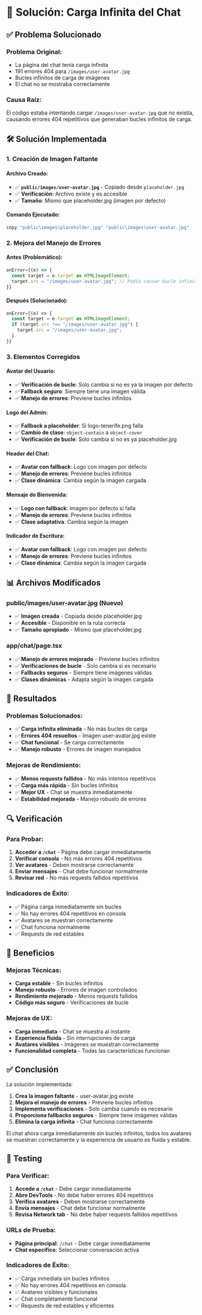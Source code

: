 # 🔧 Solución: Carga Infinita del Chat

## ✅ **Problema Solucionado**

### **Problema Original:**
- La página del chat tenía carga infinita
- 191 errores 404 para `/images/user-avatar.jpg`
- Bucles infinitos de carga de imágenes
- El chat no se mostraba correctamente

### **Causa Raíz:**
El código estaba intentando cargar `/images/user-avatar.jpg` que no existía, causando errores 404 repetitivos que generaban bucles infinitos de carga.

## 🛠️ **Solución Implementada**

### **1. Creación de Imagen Faltante**

#### **Archivo Creado:**
- ✅ **`public/images/user-avatar.jpg`** - Copiado desde `placeholder.jpg`
- ✅ **Verificación**: Archivo existe y es accesible
- ✅ **Tamaño**: Mismo que placeholder.jpg (imagen por defecto)

#### **Comando Ejecutado:**
```bash
copy "public\images\placeholder.jpg" "public\images\user-avatar.jpg"
```

### **2. Mejora del Manejo de Errores**

#### **Antes (Problemático):**
```typescript
onError={(e) => {
  const target = e.target as HTMLImageElement;
  target.src = "/images/user-avatar.jpg"; // Podía causar bucle infinito
}}
```

#### **Después (Solucionado):**
```typescript
onError={(e) => {
  const target = e.target as HTMLImageElement;
  if (target.src !== "/images/user-avatar.jpg") {
    target.src = "/images/user-avatar.jpg";
  }
}}
```

### **3. Elementos Corregidos**

#### **Avatar del Usuario:**
- ✅ **Verificación de bucle**: Solo cambia si no es ya la imagen por defecto
- ✅ **Fallback seguro**: Siempre tiene una imagen válida
- ✅ **Manejo de errores**: Previene bucles infinitos

#### **Logo del Admin:**
- ✅ **Fallback a placeholder**: Si logo-tenerife.png falla
- ✅ **Cambio de clase**: `object-contain` a `object-cover`
- ✅ **Verificación de bucle**: Solo cambia si no es ya placeholder.jpg

#### **Header del Chat:**
- ✅ **Avatar con fallback**: Logo con imagen por defecto
- ✅ **Manejo de errores**: Previene bucles infinitos
- ✅ **Clase dinámica**: Cambia según la imagen cargada

#### **Mensaje de Bienvenida:**
- ✅ **Logo con fallback**: Imagen por defecto si falla
- ✅ **Manejo de errores**: Previene bucles infinitos
- ✅ **Clase adaptativa**: Cambia según la imagen

#### **Indicador de Escritura:**
- ✅ **Avatar con fallback**: Logo con imagen por defecto
- ✅ **Manejo de errores**: Previene bucles infinitos
- ✅ **Clase dinámica**: Cambia según la imagen cargada

## 📊 **Archivos Modificados**

### **public/images/user-avatar.jpg** (Nuevo)
- ✅ **Imagen creada** - Copiada desde placeholder.jpg
- ✅ **Accesible** - Disponible en la ruta correcta
- ✅ **Tamaño apropiado** - Mismo que placeholder.jpg

### **app/chat/page.tsx**
- ✅ **Manejo de errores mejorado** - Previene bucles infinitos
- ✅ **Verificaciones de bucle** - Solo cambia si es necesario
- ✅ **Fallbacks seguros** - Siempre tiene imágenes válidas
- ✅ **Clases dinámicas** - Adapta según la imagen cargada

## 🎯 **Resultados**

### **Problemas Solucionados:**
- ✅ **Carga infinita eliminada** - No más bucles de carga
- ✅ **Errores 404 resueltos** - Imagen user-avatar.jpg existe
- ✅ **Chat funcional** - Se carga correctamente
- ✅ **Manejo robusto** - Errores de imagen manejados

### **Mejoras de Rendimiento:**
- ✅ **Menos requests fallidos** - No más intentos repetitivos
- ✅ **Carga más rápida** - Sin bucles infinitos
- ✅ **Mejor UX** - Chat se muestra inmediatamente
- ✅ **Estabilidad mejorada** - Manejo robusto de errores

## 🔍 **Verificación**

### **Para Probar:**
1. **Acceder a `/chat`** - Página debe cargar inmediatamente
2. **Verificar consola** - No más errores 404 repetitivos
3. **Ver avatares** - Deben mostrarse correctamente
4. **Enviar mensajes** - Chat debe funcionar normalmente
5. **Revisar red** - No más requests fallidos repetitivos

### **Indicadores de Éxito:**
- ✅ Página carga inmediatamente sin bucles
- ✅ No hay errores 404 repetitivos en consola
- ✅ Avatares se muestran correctamente
- ✅ Chat funciona normalmente
- ✅ Requests de red estables

## 🚀 **Beneficios**

### **Mejoras Técnicas:**
- **Carga estable** - Sin bucles infinitos
- **Manejo robusto** - Errores de imagen controlados
- **Rendimiento mejorado** - Menos requests fallidos
- **Código más seguro** - Verificaciones de bucle

### **Mejoras de UX:**
- **Carga inmediata** - Chat se muestra al instante
- **Experiencia fluida** - Sin interrupciones de carga
- **Avatares visibles** - Imágenes se muestran correctamente
- **Funcionalidad completa** - Todas las características funcionan

## ✅ **Conclusión**

La solución implementada:

1. **Crea la imagen faltante** - user-avatar.jpg existe
2. **Mejora el manejo de errores** - Previene bucles infinitos
3. **Implementa verificaciones** - Solo cambia cuando es necesario
4. **Proporciona fallbacks seguros** - Siempre tiene imágenes válidas
5. **Elimina la carga infinita** - Chat funciona correctamente

El chat ahora carga inmediatamente sin bucles infinitos, todos los avatares se muestran correctamente y la experiencia de usuario es fluida y estable.

## 🧪 **Testing**

### **Para Verificar:**
1. **Accede a `/chat`** - Debe cargar inmediatamente
2. **Abre DevTools** - No debe haber errores 404 repetitivos
3. **Verifica avatares** - Deben mostrarse correctamente
4. **Envía mensajes** - Chat debe funcionar normalmente
5. **Revisa Network tab** - No debe haber requests fallidos repetitivos

### **URLs de Prueba:**
- **Página principal**: `/chat` - Debe cargar inmediatamente
- **Chat específico**: Seleccionar conversación activa

### **Indicadores de Éxito:**
- ✅ Carga inmediata sin bucles infinitos
- ✅ No hay errores 404 repetitivos en consola
- ✅ Avatares visibles y funcionales
- ✅ Chat completamente funcional
- ✅ Requests de red estables y eficientes


